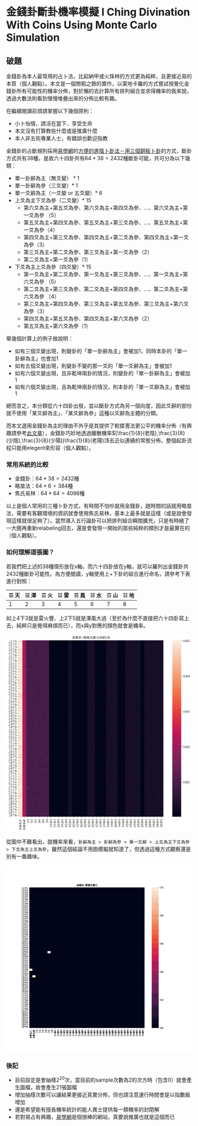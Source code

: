 #  金錢卦斷卦機率模擬 I Ching Divination With Coins Using Monte Carlo Simulation

## 破題

金錢卦為本人最常用的占卜法，比起納甲或火珠林的方式更為純粹，且更接近易的本質（個人觀點）。本文是一個閒暇之餘的實作，以蒙地卡羅的方式嘗試視覺化金錢卦所有可能性的機率分佈，對於懶的去計算所有排列組合並求得機率的我來說，透過大數法則看到慢慢堆疊出來的分佈比較有趣。

在繼續閱讀前煩請掌握以下幾個原則：

- 小卜怡情，請活在當下、享受生命
- 本文沒有打算教些什麼或是推廣什麼
- 本人非五術專業人士，有錯誤也歡迎指教

金錢卦的占斷規則採用[易學網](https://www.eee-learning.com/)的[方便的進階卜卦法－用三個銅板卜卦](https://www.eee-learning.com/content/8)的方式，斷卦方式共有38種，是故六十四卦共有$64*38=2432$種斷卦可能，共可分為以下幾類：

- 單一卦辭為主（無爻變） * 1
- 單一卦辭為參（三爻變）* 1
- 單一爻辭為主（一爻變 or 五爻變）* 6
- 上爻為主下爻為參（二爻變）* 15
  - 第六爻為主+第五爻為參、第六爻為主+第四爻為參、…、第六爻為主+第一爻為參 （5）
  - 第五爻為主+第四爻為參、第五爻為主+第三爻為參、…、第五爻為主+第一爻為參（4）
  - 第四爻為主+第三爻為參、第四爻為主+第二爻為參、第四爻為主+第一爻為參（3）
  - 第三爻為主+第二爻為參、第三爻為主+第一爻為參（2）
  - 第二爻為主+第一爻為參（1）
- 下爻為主上爻為參（四爻變）* 15
  - 第一爻為主+第二爻為參、第一爻為主+第三爻為參、…、第一爻為主+第六爻為參 （5）
  - 第二爻為主+第三爻為參、第二爻為主+第四爻為參、…、第二爻為主+第六爻為參 （4）
  - 第三爻為主+第四爻為參、第三爻為主+第五爻為參、第三爻為主+第六爻為參（3）
  - 第四爻為主+第五爻為參、第四爻為主+第六爻為參（2）
  - 第五爻為主+第六爻為參（1）

舉幾個計算上的例子做說明：

- 如有三個爻變出現，則變卦的「單一卦辭為主」會被加1，同時本卦的「單一卦辭為主」也會加1
- 如有五個爻變出現，則變卦不變的那一爻的「單一爻辭為主」會被加1
- 如有六個爻變出現，且非乾坤兩卦的情況，則變卦的「單一卦辭為主」會被加1
- 如有六個爻變出現，且為乾坤兩卦的情況，則本卦的「單一爻辭為主」會被加1

總而言之，本分類從六十四卦出發，並以斷卦方式為另一個向度，因此爻辭的部份就不使用「某爻辭為主」、「某爻辭為參」這種以爻辭為主體的分類。

而本文選用金錢卦為主的理由不外乎是其提供了較揲蓍法更公平的機率分佈（有興趣請參考[此文章](https://www.eee-learning.com/article/3368)），金錢卦巧妙地透過離散機率$[\frac{1}{8}(老陰),\frac{3}{8}(少陰),\frac{3}{8}(少陽))\frac{1}{8}(老陽)]$去近似連續的常態分佈，整個起卦流程只能用elegent來形容（個人觀點）。

### 常用系統的比較

- 金錢卦：$64*38=2432$種
- 略筮法：$64*6=384$種
- 焦氏易林：$64*64=4096$種

以上是個人常用的三種卜卦方式，有時間不怕吵就用金錢卦，趕時間的話就用略筮法，需要有客觀環境的資訊就會使用焦氏易林，基本上最多就是這樣（或是說會發現這樣就很足夠了）。當然導入五行論卦可以把排列組合瞬間擴充，只是有時繞了一大圈再重新relabeling回去，還是會發現一開始的那些純粹的類別才是最實在的（個人觀點）。

### 如何理解這張圖？

若我們把上述的38種情形放在x軸，而六十四卦放在y軸，就可以羅列出金錢卦共2432種斷卦可能性。為方便閱讀，y軸使用上+下卦的組合進行命名，請參考下表進行對照：

| **☰ 天** | **☱ 澤** | **☲ 火** | **☳ 雷** | **☴ 風** | **☵ 水** | **☶ 山** | **☷ 地** |
| -------- | -------- | -------- | -------- | -------- | -------- | -------- | -------- |
| 1        | 2        | 3        | 4        | 5        | 6        | 7        | 8        |

如上4下3就是雷火豐、上2下5就是澤風大過（至於為什麼不直接把六十四卦寫上去，純粹只是覺得麻煩而已），而x與y對應的顏色就會是機率。

![image-20230515134243445](readme.assets/image-20230515134243445.png)

從圖中不難看出，就機率來看，`卦辭為主 > 卦辭為參 > 單一爻辭 > 上爻為主下爻為參 > 下爻為主上爻為參`，雖然這個結論不用跑模擬就知道了，但透過這種方式觀察還是別有一番趣味。

![金錢卦-HEATMAP](readme.assets/金錢卦-HEATMAP.gif)

### 後記

- 目前設定是會抽樣$2^{20}$次，當目前的sample次數為2的次方時（包含0）就會產生圖檔，故會產生21張圖檔
- 增加抽樣次數可以讓結果更接近真實分佈，但也請注意運行時間會是以指數級增加
- 還是希望能有擅長機率統計的能人異士提供每一類機率的封閉解
- 若對易占有興趣，[易學網](https://www.eee-learning.com/)是個很棒的網站，真要說推廣也就是這個而已